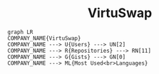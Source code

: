 <h1 align="center">VirtuSwap</h1>

```mermaid
graph LR
COMPANY_NAME{VirtuSwap}
COMPANY_NAME ---> U{Users} ---> UN[2]
COMPANY_NAME ---> R{Repositories} ---> RN[11]
COMPANY_NAME ---> G{Gists} ---> GN[0]
COMPANY_NAME ---> ML{Most Used<br>Languages}
```
